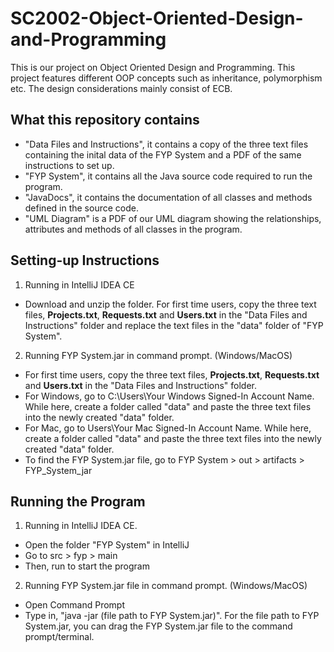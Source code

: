 # SC2002-Object-Oriented-Design-and-Programming
This is our project on Object Oriented Design and Programming. This project features different OOP concepts such as inheritance, polymorphism etc. The design considerations mainly consist of ECB.

## What this repository contains
- "Data Files and Instructions", it contains a copy of the three text files containing the inital data of the FYP System and a PDF of the same instructions to set up. 
- "FYP System", it contains all the Java source code required to run the program. 
- "JavaDocs", it contains the documentation of all classes and methods defined in the source code.
- "UML Diagram" is a PDF of our UML diagram showing the relationships, attributes and methods of all classes in the program.

## Setting-up Instructions
1) Running in IntelliJ IDEA CE
- Download and unzip the folder. For first time users, copy the three text files, <b>Projects.txt</b>, <b>Requests.txt</b> and <b>Users.txt</b> in the "Data Files and Instructions" folder and replace the text files in the "data" folder of "FYP System".

2) Running FYP System.jar in command prompt. (Windows/MacOS)
- For first time users, copy the three text files, <b>Projects.txt</b>, <b>Requests.txt</b> and <b>Users.txt</b> in the "Data Files and Instructions" folder.
- For Windows, go to C:\Users\Your Windows Signed-In Account Name. While here, create a folder called "data" and paste the three text files into the newly created "data" folder.
- For Mac, go to Users\Your Mac Signed-In Account Name. While here, create a folder called "data" and paste the three text files into the newly created "data" folder.
- To find the FYP System.jar file, go to FYP System > out > artifacts > FYP_System_jar

## Running the Program
1) Running in IntelliJ IDEA CE.

- Open the folder "FYP System" in IntelliJ
- Go to src > fyp > main 
- Then, run to start the program

2) Running FYP System.jar file in command prompt. (Windows/MacOS)
- Open Command Prompt
- Type in, "java -jar (file path to FYP System.jar)". For the file path to FYP System.jar, you can drag the FYP System.jar file to the command prompt/terminal.

